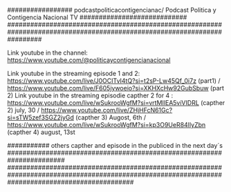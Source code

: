 ################# podcastpoliticacontigencianac/ Podcast Politica y Contigencia Nacional TV ############################
#########################################################################################################################

Link youtube in the channel: https://www.youtube.com/@politicaycontigencianacional

Link youtube in the streaming episode 1 and 2: https://www.youtube.com/live/J0OCITvI4tQ?si=t2sP-Lw45Qf_0i7z (part1) /  https://www.youtube.com/live/F605jywoeio?si=XKHXcHw92GubSbuw (part 2)
Link youtube in the streaming episodie capther 2 for 4 : https://www.youtube.com/live/wSukrooWgfM?si=vrtMIlEA5viVIDRL (capther 2) july, 30  / https://www.youtube.com/live/ZHjHFcN61Gc?si=sTW5zef3SGZ2jyGd (capther 3) Augost, 6th / https://www.youtube.com/live/wSukrooWgfM?si=kp3O9UeR84lIyZbn (capther 4) august, 13st

########### others capther and episode in the publiced in  the next day´s #######################################################################
#################################################################################################################################################
